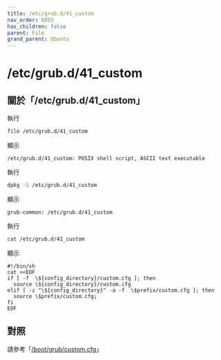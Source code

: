 ```yaml
---
title: /etc/grub.d/41_custom
nav_order: 6055
has_children: false
parent: File
grand_parent: Ubuntu
---
```



# /etc/grub.d/41_custom


## 關於「/etc/grub.d/41_custom」

執行

``` sh
file /etc/grub.d/41_custom
```

顯示

```
/etc/grub.d/41_custom: POSIX shell script, ASCII text executable
```

執行

``` sh
dpkg -S /etc/grub.d/41_custom
```

顯示

```
grub-common: /etc/grub.d/41_custom
```


執行

``` sh
cat /etc/grub.d/41_custom
```

顯示

```
#!/bin/sh
cat <<EOF
if [ -f  \${config_directory}/custom.cfg ]; then
  source \${config_directory}/custom.cfg
elif [ -z "\${config_directory}" -a -f  \$prefix/custom.cfg ]; then
  source \$prefix/custom.cfg;
fi
EOF
```

## 對照

請參考「[/boot/grub/custom.cfg](https://samwhelp.github.io/note-about-grub/read/explore/ubuntu/file/boot_grub_custom_cfg.html)」
